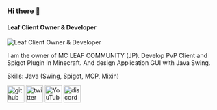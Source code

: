 ### Hi there 👋
#### Leaf Client Owner & Developer
![Leaf Client Owner & Developer](https://pbs.twimg.com/profile_banners/1300038511383293953/1649417199/1500x500)

I am the owner of MC LEAF COMMUNITY (JP).
Develop PvP Client and Spigot Plugin in Minecraft.
And design Application GUI with Java Swing.

Skills: Java (Swing, Spigot, MCP, Mixin)

[<img src='https://cdn.jsdelivr.net/npm/simple-icons@3.0.1/icons/github.svg' alt='github' height='40'>](https://github.com/Lefiy)  [<img src='https://cdn.jsdelivr.net/npm/simple-icons@3.0.1/icons/twitter.svg' alt='twitter' height='40'>](https://twitter.com/leaf_client)  [<img src='https://cdn.jsdelivr.net/npm/simple-icons@3.0.1/icons/youtube.svg' alt='YouTube' height='40'>](https://www.youtube.com/channel/Lefiy_MC)  [<img src='https://cdn.jsdelivr.net/npm/simple-icons@3.0.1/icons/discord.svg' alt='discord' height='40'>](https://discord.com/invite/eJtRwnhxdY)
